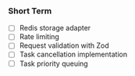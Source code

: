 ### Short Term

- [ ] Redis storage adapter
- [ ] Rate limiting
- [ ] Request validation with Zod
- [ ] Task cancellation implementation
- [ ] Task priority queuing
